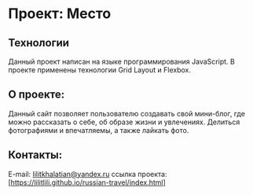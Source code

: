 # Проект: Место

## Технологии 
Данный проект написан на языке программирования JavaScript.
В проекте применены технологии Grid Layout и Flexbox.

## О проекте:
Данный сайт позволяет пользователю создавать свой мини-блог, где можно рассказать о себе, об образе жизни и увлечениях. Делиться фотографиями и впечатляемы, а также лайкать фото.

## Контакты:
E-mail: lilitkhalatian@yandex.ru
ссылка проекта: [https://lilitlili.github.io/russian-travel/index.html]
